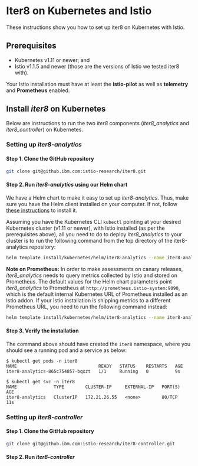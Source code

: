 # Iter8 on Kubernetes and Istio

These instructions show you how to set up iter8 on Kubernetes with Istio.

## Prerequisites

* Kubernetes v1.11 or newer; and
* Istio v1.1.5 and newer (those are the versions of Istio we tested iter8 with).

Your Istio installation must have at least the **istio-pilot** as well as **telemetry** and **Prometheus** enabled.

## Install _iter8_ on Kubernetes

Below are instructions to run the two _iter8_ components (_iter8_analytics_ and _iter8_controller_) on Kubernetes.

### Setting up _iter8-analytics_

#### Step 1. Clone the GitHub repository

```bash
git clone git@github.ibm.com:istio-research/iter8.git
```
#### Step 2. Run _iter8-analytics_ using our Helm chart

We have a Helm chart to make it easy to set up _iter8-analytics_. Thus, make sure you have the Helm client installed on your computer. If not, follow [these instructions](https://helm.sh/docs/using_helm/#installing-the-helm-client) to install it. 

Assuming you have the Kubernetes CLI `kubectl` pointing at your desired Kubernetes cluster (v1.11 or newer), with Istio installed (as per the prerequisites above), all you need to do to deploy _iter8_analytics_ to your cluster is to run the following command from the top directory of the iter8-analytics repository:

```bash
helm template install/kubernetes/helm/iter8-analytics --name iter8-analytics | kubectl apply  -f -
```

**Note on Prometheus:** In order to make assessments on canary releases, _iter8_analytics_ needs to query metrics collected by Istio and stored on Prometheus. The default values for the Helm chart parameters point _iter8_analytics_ to Prometheus at `http://prometheus.istio-system:9090`, which is the default internal Kubernetes URL of Prometheus installed as an Istio addon. If your Istio installation is shipping metrics to a different Prometheus URL, you need to run the following command instead:

```bash
helm template install/kubernetes/helm/iter8-analytics --name iter8-analytics --set iter8Config.metricsBackendURL="Your Prometheus URL"| kubectl apply  -f -
```

#### Step 3. Verify the installation

The command above should have created the `iter8` namespace, where you should see a running pod and a service as below:

```
$ kubectl get pods -n iter8
NAME                               READY   STATUS    RESTARTS   AGE
iter8-analytics-865c754857-bqxzt   1/1     Running   0          9s
```

```
$ kubectl get svc -n iter8
NAME              TYPE        CLUSTER-IP     EXTERNAL-IP   PORT(S)   AGE
iter8-analytics   ClusterIP   172.21.26.55   <none>        80/TCP    11s
```

### Setting up _iter8-controller_

#### Step 1. Clone the GitHub repository

```bash
git clone git@github.ibm.com:istio-research/iter8-controller.git
```

#### Step 2. Run _iter8-controller_
